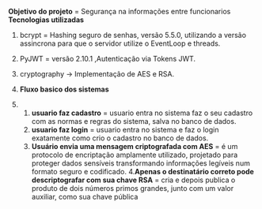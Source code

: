 **Objetivo do projeto** = Segurança na informações entre funcionarios
**Tecnologias utilizadas** 
1. bcrypt = Hashing seguro de senhas, versão 5.5.0, utilizando a versão assincrona para que o servidor utilize o EventLoop e threads. 
2. PyJWT =  versão 2.10.1 ,Autenticação via Tokens JWT.
3. cryptography → Implementação de AES e RSA.

4. **Fluxo basico dos sistemas**
5. 
   1. **usuario faz cadastro** = usuario entra no sistema faz o seu cadastro com as normas e regras do sistema, salva no banco de dados.
   2. **usuario faz login** = usuario entra no sistema e faz o login exatamente como crio o cadastro no banco de dados.
   3. **Usuário envia uma mensagem criptografada com AES** =  é um protocolo de encriptação amplamente utilizado, projetado para proteger 
    dados sensíveis transformando informações legíveis num formato seguro e codificado.
   4.**Apenas o destinatário correto pode descriptografar com sua chave RSA** =  cria e depois publica o produto de dois números primos 
    grandes, junto com um valor auxiliar, como sua chave pública
      


   
